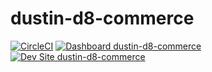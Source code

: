 # dustin-d8-commerce

[![CircleCI](https://circleci.com/gh/dustinleblanc/dustin-d8-commerce.svg?style=shield)](https://circleci.com/gh/dustinleblanc/dustin-d8-commerce)
[![Dashboard dustin-d8-commerce](https://img.shields.io/badge/dashboard-dustin_d8_commerce-yellow.svg)](https://dashboard.pantheon.io/sites/a7476153-4b7d-4167-9a5c-97ab7a7e3c6e#dev/code)
[![Dev Site dustin-d8-commerce](https://img.shields.io/badge/site-dustin_d8_commerce-blue.svg)](http://dev-dustin-d8-commerce.pantheonsite.io/)